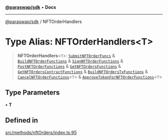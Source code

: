 [**@paraswap/sdk**](../README.md) • **Docs**

***

[@paraswap/sdk](../globals.md) / NFTOrderHandlers

# Type Alias: NFTOrderHandlers\<T\>

> **NFTOrderHandlers**\<`T`\>: [`SubmitNFTOrderFuncs`](SubmitNFTOrderFuncs.md) & [`BuildNFTOrderFunctions`](BuildNFTOrderFunctions.md) & [`SignNFTOrderFunctions`](SignNFTOrderFunctions.md) & [`PostNFTOrderFunctions`](PostNFTOrderFunctions.md) & [`GetNFTOrdersFunctions`](GetNFTOrdersFunctions.md) & [`GetNFTOrdersContractFunctions`](GetNFTOrdersContractFunctions.md) & [`BuildNFTOrdersTxFunctions`](BuildNFTOrdersTxFunctions.md) & [`CancelNFTOrderFunctions`](CancelNFTOrderFunctions.md)\<`T`\> & [`ApproveTokenForNFTOrderFunctions`](ApproveTokenForNFTOrderFunctions.md)\<`T`\>

## Type Parameters

• **T**

## Defined in

[src/methods/nftOrders/index.ts:95](https://github.com/paraswap/paraswap-sdk/blob/master/src/methods/nftOrders/index.ts#L95)
